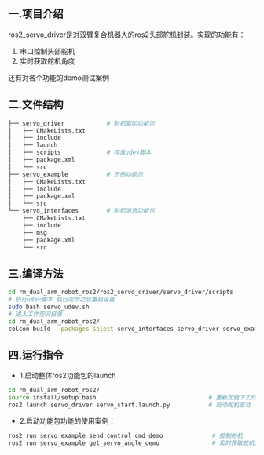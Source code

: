 ## **一.项目介绍**
ros2_servo_driver是对双臂复合机器人的ros2头部舵机封装。实现的功能有：

1. 串口控制头部舵机
1. 实时获取舵机角度

还有对各个功能的demo测试案例

## **二.文件结构**
```bash
├── servo_driver            # 舵机驱动功能包
│   ├── CMakeLists.txt
│   ├── include
│   ├── launch
│   ├── scripts             # 存放udev脚本
│   ├── package.xml
│   └── src
├── servo_example           # 示例功能包
│   ├── CMakeLists.txt
│   ├── include
│   ├── package.xml
│   └── src
└── servo_interfaces        # 舵机消息功能包
    ├── CMakeLists.txt
    ├── include
    ├── msg
    ├── package.xml
    └── src
```

## **三.编译方法**
```bash
cd rm_dual_arm_robot_ros2/ros2_servo_driver/servo_driver/scripts
# 执行udev脚本 执行完毕之后重启设备
sudo bash servo_udev.sh
# 进入工作空间目录
cd rm_dual_arm_robot_ros2/     
colcon build --packages-select servo_interfaces servo_driver servo_example 
```

## **四.运行指令**

- 1.启动整体ros2功能包的launch

```bash
cd rm_dual_arm_robot_ros2/ 
source install/setup.bash                                # 重新加载下工作空间环境变量
ros2 launch servo_driver servo_start.launch.py           # 启动舵机驱动
```

- 2.启动功能包功能的使用案例：

```bash
ros2 run servo_example send_control_cmd_demo              # 控制舵机
ros2 run servo_example get_servo_angle_demo               # 实时获取舵机角度
```

